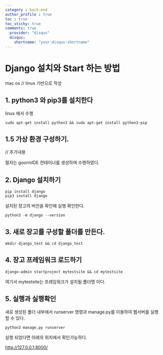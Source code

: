 ```yaml
---
category : back-end
author_profile : true 
toc : true
toc_sticky: true
comments: true
  provider: "disqus"
  disqus:
    shortname: "your-disqus-shortname"
---
```


# Django 설치와 Start 하는 방법 

mac os // linux 기반으로 작성


## 1. python3 와 pip3를 설치한다

linux 에서 수행 
    
    sudo apt-get install python3 && sudo apt-get install python3-pip

## 1.5 가상 환경 구성하기.

// 추가내용 

필자는 goormIDE 컨테이너를 생성하며 수행하였다. 

## 2. Django 설치하기

    pip install django
    pip3 install django

설치된 장고의 버전을 확인해 실행 확인한다. 
    
    python3 -m django --version

## 3. 새로 장고를 구성할 폴더를 만든다.

    mkdir django_test && cd django_test


## 4. 장고 프레임워크 로드하기 

    django-admin startproject mytestsite && cd mytestsite

여기서 mytestsite는 프레임워크가 설치될 폴더명 이다.

## 5. 실행과 실행확인 

새로 생성된 폴더 내부에서 runserver 명령과 manage.py를 
이용하여 웹서버를 실행할 수 있다.

    python3 manage.py runserver  

실행 되었다면 아래의 위치에서 확인가능하다.

http://127.0.0.1:8000/ 

